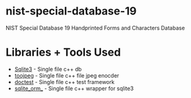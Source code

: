 # nist-special-database-19

NIST Special Database 19 Handprinted Forms and Characters Database

# Libraries + Tools Used
- [Sqlite3](https://www.sqlite.org/download.html) - Single file c++ db
- [toojpeg](https://create.stephan-brumme.com/toojpeg/) - Single file c++ file jpeg enocder 
- [doctest](https://github.com/doctest/doctest) - Single file c++ test framework
- [sqlite_orm_](https://github.com/fnc12/sqlite_orm/tree/v1.8.2) - Single file c++ wrapper for sqlite3